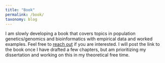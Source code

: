```yaml
---
title: "Book"
permalink: /book/
taxonomy: blog
---
```


I am slowly developing a book that covers topics in population genetics/genomics and bioinformatics with empirical data and worked examples. Feel free to [reach out](https://kfarleigh.github.io/contact/) if you are interested. I will post the link to the book once I have drafted a few chapters, but am prioritizing my dissertation and working on this in my theoretical free time.

